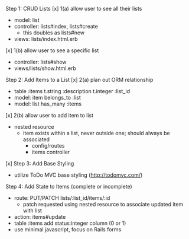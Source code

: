 Step 1: CRUD Lists
[x] 1(a) allow user to see all their lists
  - model: list
  - controller: lists#index, lists#create
    - this doubles as lists#new
  - views: lists/index.html.erb

[x] 1(b) allow user to see a specific list
  - controller: lists#show
  - views/lists/show.html.erb

Step 2: Add Items to a List
[x] 2(a) plan out ORM relationship
  - table :items
    t.string :description
    t.integer :list_id
  - model: item
    belongs_to :list
  - model: list
    has_many :items

[x] 2(b) allow user to add item to list
  - nested resource
    - item exists within a list, never outside one; should always be associated
      - config/routes
      - items controller

[x] Step 3: Add Base Styling
  - utilize ToDo MVC base styling (http://todomvc.com/)

Step 4: Add State to Items (complete or incomplete)
  - route: PUT/PATCH lists/:list_id/items/:id
    - patch requested using nested resource to associate updated item with list
  - action: items#update
  - table :items add status:integer column (0 or 1)
  - use minimal javascript, focus on Rails forms

